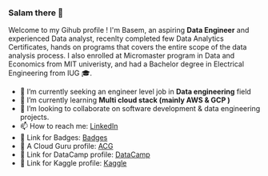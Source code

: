 
### Salam there 👋


Welcome to my Gihub profile !
I'm Basem, an aspiring **Data Engineer** and experienced Data analyst, recenlty completed few Data Analytics Certificates, hands on programs that covers the entire scope of the data analysis process.
I also enrolled at Micromaster program in Data and Economics from MIT univeristy, and had a Bachelor degree in Electrical Engineering from IUG :mortar_board:.


- 🔭 I’m currently seeking an engineer level job in **Data engineering** field
- 🌱 I’m currently learning **Multi cloud stack (mainly AWS & GCP )**
- 👯 I’m looking to collaborate on software development & data engineering projects.
- 📫 How to reach me:  [LinkedIn](https://www.linkedin.com/in/bkhalaf/) 
- 🔗 Link for Badges:   [Badges](https://www.credly.com/users/basem-khalaf94/badges)
- 🔗 A Cloud Guru profile:   [ACG](https://learn.acloud.guru/profile/bkhalaf)  
- 🔗 Link for DataCamp profile:   [DataCamp](https://www.datacamp.com/profile/bkhalaf94)  
- 🔗 Link for Kaggle profile:    [Kaggle]( https://www.kaggle.com/basemkhalaf)  
